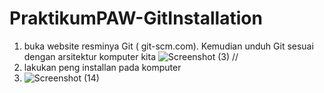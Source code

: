 # PraktikumPAW-GitInstallation
1. buka website resminya Git ( git-scm.com). Kemudian unduh Git sesuai dengan arsitektur komputer kita
![Screenshot (3)](https://user-images.githubusercontent.com/101171434/208365761-f684bd0f-3d95-4e81-a7be-13e906b2f843.png)
//
2. lakukan peng installan pada komputer
3. ![Screenshot (14)](https://user-images.githubusercontent.com/101171434/208366869-f12046f5-0209-4430-a340-cbe3c81b4cb4.png)
 
